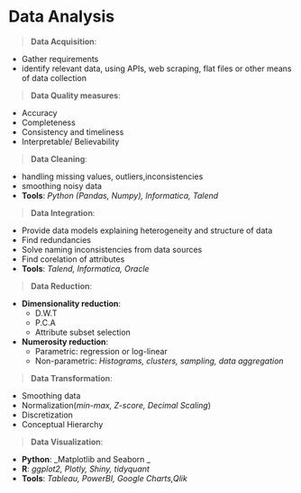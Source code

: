 #    Data Analysis

>   **Data Acquisition**:
-   Gather requirements
-   identify relevant data, using APIs, web scraping, flat files or other means of data collection

>   **Data Quality measures**:
-   Accuracy
-   Completeness
-   Consistency and timeliness
-   Interpretable/ Believability

>   **Data Cleaning**:
-   handling missing values, outliers,inconsistencies
-   smoothing noisy data
-   **Tools**: _Python (Pandas, Numpy), Informatica, Talend_

>   **Data Integration**:
-   Provide data models explaining heterogeneity and structure of data
-   Find redundancies
-   Solve naming inconsistencies from data sources
-   Find corelation of attributes
-   **Tools**:  _Talend, Informatica, Oracle_

>   **Data Reduction**:
-   **Dimensionality reduction**:
    -   D.W.T
    -   P.C.A
    -   Attribute subset selection
-   **Numerosity reduction**:
    -   Parametric: regression or log-linear
    -   Non-parametric: _Histograms, clusters, sampling, data aggregation_

>   **Data Transformation**:
-   Smoothing data
-   Normalization(_min-max, Z-score, Decimal Scaling_)
-   Discretization
-   Conceptual Hierarchy

>   **Data Visualization**:
-   **Python**: _Matplotlib and Seaborn _
-   **R**:  _ggplot2, Plotly, Shiny, tidyquant_
-   **Tools**:  _Tableau, PowerBI, Google Charts,Qlik_
